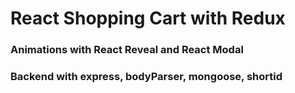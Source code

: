 # React Shopping Cart with Redux

### Animations with React Reveal and React Modal
### Backend with express, bodyParser, mongoose, shortid
